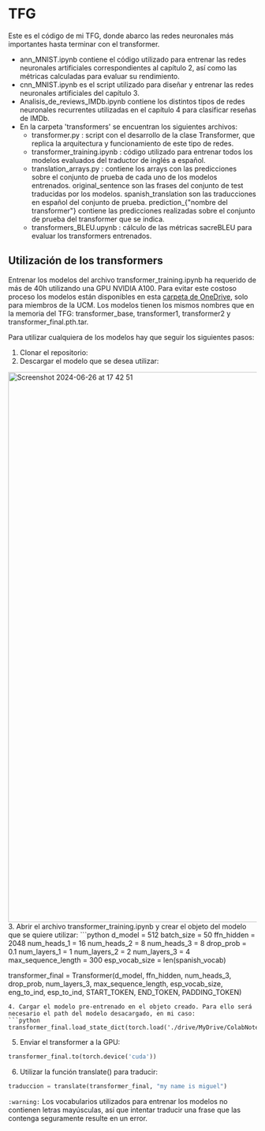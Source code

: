 # TFG
Este es el código de mi TFG, donde abarco las redes neuronales más importantes hasta terminar con el transformer. 

- ann_MNIST.ipynb contiene el código utilizado para entrenar las redes neuronales artificiales correspondientes al capítulo 2, así como las métricas calculadas para evaluar su rendimiento.
- cnn_MNIST.ipynb es el script utilizado para diseñar y entrenar las redes neuronales artificiales del capítulo 3.
- Analisis_de_reviews_IMDb.ipynb contiene los distintos tipos de redes neuronales recurrentes utilizadas en el capítulo 4 para clasificar reseñas de IMDb.
- En la carpeta 'transformers' se encuentran los siguientes archivos:
  - transformer.py : script con el desarrollo de la clase Transformer, que replica la arquitectura y funcionamiento de este tipo de redes.
  - transformer_training.ipynb : código utilizado para entrenar todos los modelos evaluados del traductor de inglés a español.
  - translation_arrays.py : contiene los arrays con las predicciones sobre el conjunto de prueba de cada uno de los modelos entrenados.
    original_sentence son las frases del conjunto de test traducidas por los modelos.
    spanish_translation son las traducciones en español del conjunto de prueba.
    prediction_{"nombre del transformer"} contiene las predicciones realizadas sobre el conjunto de prueba del transformer que se indica.
  - transformers_BLEU.upynb : cálculo de las métricas sacreBLEU para evaluar los transformers entrenados.

## Utilización de los transformers
Entrenar los modelos del archivo transformer_training.ipynb ha requerido de más de 40h utilizando una GPU NVIDIA A100. Para evitar este costoso proceso los modelos están disponibles en esta [carpeta de OneDrive](https://ucomplutense-my.sharepoint.com/:f:/g/personal/mimora02_ucm_es/EpydMcjnsEJHkTRVycbAA8EBFRQMjzfQFhnJGbe5bDzXug?e=yXNT56), solo para miembros de la UCM. Los modelos tienen los mismos nombres que en la memoria del TFG: transformer_base, transformer1, transformer2 y transformer_final.pth.tar.

Para utilizar cualquiera de los modelos hay que seguir los siguientes pasos:
1. Clonar el repositorio:
2. Descargar el modelo que se desea utilizar:
<img width="1113" alt="Screenshot 2024-06-26 at 17 42 51" src="https://github.com/miguelangelmoralesramon/tfg/assets/30403390/9d658279-f419-4d62-8ba0-fce7d41aec84">
3. Abrir el archivo transformer_training.ipynb y crear el objeto del modelo que se quiere utilizar: 
```python
d_model = 512
batch_size = 50
ffn_hidden = 2048
num_heads_1 = 16
num_heads_2 = 8
num_heads_3 = 8
drop_prob = 0.1
num_layers_1 = 1
num_layers_2 = 2
num_layers_3 = 4
max_sequence_length = 300
esp_vocab_size = len(spanish_vocab)

transformer_final = Transformer(d_model,
                          ffn_hidden,
                          num_heads_3,
                          drop_prob,
                          num_layers_3,
                          max_sequence_length,
                          esp_vocab_size,
                          eng_to_ind,
                          esp_to_ind,
                          START_TOKEN,
                          END_TOKEN,
                          PADDING_TOKEN)
```
4. Cargar el modelo pre-entrenado en el objeto creado. Para ello será necesario el path del modelo desacargado, en mi caso:
```python
transformer_final.load_state_dict(torch.load('./drive/MyDrive/ColabNotebooks/Models/transformer_final.pth.tar',map_location=torch.device('cuda')))
```
5. Enviar el transformer a la GPU:
```python
transformer_final.to(torch.device('cuda'))
```
6. Utilizar la función translate() para traducir:
```python
traduccion = translate(transformer_final, "my name is miguel")
```
`:warning:` Los vocabularios utilizados para entrenar los modelos no contienen letras mayúsculas, así que intentar traducir una frase que las contenga seguramente resulte en un error.
